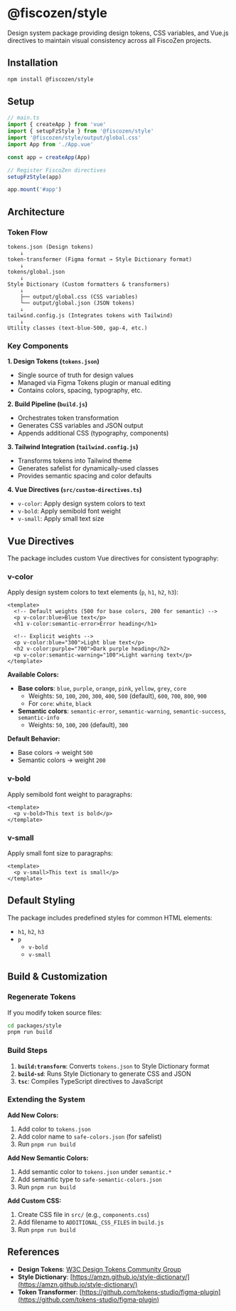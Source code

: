 # @fiscozen/style

Design system package providing design tokens, CSS variables, and Vue.js directives to maintain visual consistency across all FiscoZen projects.

## Installation

```bash
npm install @fiscozen/style
```

## Setup

```typescript
// main.ts
import { createApp } from 'vue'
import { setupFzStyle } from '@fiscozen/style'
import '@fiscozen/style/output/global.css'
import App from './App.vue'

const app = createApp(App)

// Register FiscoZen directives
setupFzStyle(app)

app.mount('#app')
```

## Architecture

### Token Flow

```
tokens.json (Design tokens)
    ↓
token-transformer (Figma format → Style Dictionary format)
    ↓
tokens/global.json
    ↓
Style Dictionary (Custom formatters & transformers)
    ↓
    ├── output/global.css (CSS variables)
    └── output/global.json (JSON tokens)
    ↓
tailwind.config.js (Integrates tokens with Tailwind)
    ↓
Utility classes (text-blue-500, gap-4, etc.)
```

### Key Components

**1. Design Tokens (`tokens.json`)**
- Single source of truth for design values
- Managed via Figma Tokens plugin or manual editing
- Contains colors, spacing, typography, etc.

**2. Build Pipeline (`build.js`)**
- Orchestrates token transformation
- Generates CSS variables and JSON output
- Appends additional CSS (typography, components)

**3. Tailwind Integration (`tailwind.config.js`)**
- Transforms tokens into Tailwind theme
- Generates safelist for dynamically-used classes
- Provides semantic spacing and color defaults

**4. Vue Directives (`src/custom-directives.ts`)**
- `v-color`: Apply design system colors to text
- `v-bold`: Apply semibold font weight
- `v-small`: Apply small text size

## Vue Directives

The package includes custom Vue directives for consistent typography:

### v-color

Apply design system colors to text elements (`p`, `h1`, `h2`, `h3`):

```vue
<template>
  <!-- Default weights (500 for base colors, 200 for semantic) -->
  <p v-color:blue>Blue text</p>
  <h1 v-color:semantic-error>Error heading</h1>
  
  <!-- Explicit weights -->
  <p v-color:blue="300">Light blue text</p>
  <h2 v-color:purple="700">Dark purple heading</h2>
  <p v-color:semantic-warning="100">Light warning text</p>
</template>
```

**Available Colors:**
- **Base colors**: `blue`, `purple`, `orange`, `pink`, `yellow`, `grey`, `core`
  - Weights: `50`, `100`, `200`, `300`, `400`, `500` (default), `600`, `700`, `800`, `900`
  - For `core`: `white`, `black`
- **Semantic colors**: `semantic-error`, `semantic-warning`, `semantic-success`, `semantic-info`
  - Weights: `50`, `100`, `200` (default), `300`

**Default Behavior:**
- Base colors → weight `500`
- Semantic colors → weight `200`

### v-bold

Apply semibold font weight to paragraphs:

```vue
<template>
  <p v-bold>This text is bold</p>
</template>
```

### v-small

Apply small font size to paragraphs:

```vue
<template>
  <p v-small>This text is small</p>
</template>
```

## Default Styling

The package includes predefined styles for common HTML elements:

- `h1`, `h2`, `h3`
- `p`
  - `v-bold`
  - `v-small`

## Build & Customization

### Regenerate Tokens

If you modify token source files:

```bash
cd packages/style
pnpm run build
```

### Build Steps

1. **`build:transform`**: Converts `tokens.json` to Style Dictionary format
2. **`build-sd`**: Runs Style Dictionary to generate CSS and JSON
3. **`tsc`**: Compiles TypeScript directives to JavaScript

### Extending the System

**Add New Colors:**
1. Add color to `tokens.json`
2. Add color name to `safe-colors.json` (for safelist)
3. Run `pnpm run build`

**Add New Semantic Colors:**
1. Add semantic color to `tokens.json` under `semantic.*`
2. Add semantic type to `safe-semantic-colors.json`
3. Run `pnpm run build`

**Add Custom CSS:**
1. Create CSS file in `src/` (e.g., `components.css`)
2. Add filename to `ADDITIONAL_CSS_FILES` in `build.js`
3. Run `pnpm run build`

## References

- **Design Tokens**: [W3C Design Tokens Community Group](https://www.w3.org/community/design-tokens/)
- **Style Dictionary**: [https://amzn.github.io/style-dictionary/](https://amzn.github.io/style-dictionary/)
- **Token Transformer**: [https://github.com/tokens-studio/figma-plugin](https://github.com/tokens-studio/figma-plugin)
